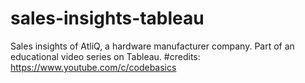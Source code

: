 # sales-insights-tableau
Sales insights of AtliQ, a hardware manufacturer company. Part of an educational video series on Tableau. 
#credits: https://www.youtube.com/c/codebasics
